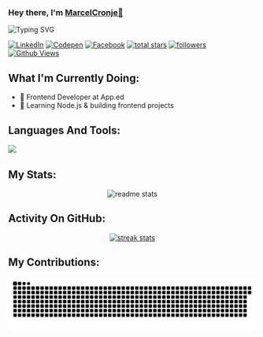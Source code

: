 <h3 align="left">Hey there, I'm <a href="https://github.com/MarcelCronje">MarcelCronje👋</a></h3>
<p align="left">
<img src="https://readme-typing-svg.demolab.com?font=roboto&pause=1000&color=0969DA&random=false&width=440&height=45&lines=Frontend+Web+And+App+Developer+At+App.ed;5+%2B+Years+Of++Coding+Experience;Experienced+UI%2FUX+Designer;Always+Building%2FLearning+New+Things" alt="Typing SVG" />
</p>

<p align="left">
<!--<a href="https://www.youtube.com/c/MarcelCronje" target="_blank"><img alt="Youtube" title="Youtube" src="https://img.shields.io/badge/-Youtube-FF0000?style=for-the-badge&logo=youtube&logoColor=white"/></a> -->
   <a href="https://www.linkedin.com/in/marcel-cronje-73b37b238/" target="_blank"><img alt="LinkedIn" title="Connect With Me On LinkedIn" src="https://img.shields.io/badge/-LinkedIn-236ad3?style=for-the-badge&logo=linkedin&logoColor=white"/></a>
   <a href="https://codepen.io/MarcelCronje" target="_blank"><img alt="Codepen" title="Check My Codepens" src="https://img.shields.io/badge/-Codepen-555555?style=for-the-badge&logo=codepen&logoColor=white"/></a>
   <a href="https://www.linkedin.com/in/marcel-cronje-73b37b238/" target="_blank"><img alt="Facebook" title="Check My Facebook" src="https://img.shields.io/badge/-Facebook-236ad3?style=for-the-badge&logo=facebook&logoColor=white"/></a>
   <a href="https://github.com/MarcelCronje?tab=repositories&sort=stargazers">
   <img alt="total stars" title="Total stars on GitHub" src="https://custom-icon-badges.demolab.com/github/stars/MarcelCronje?color=236ad3&style=for-the-badge&labelcolor=236ad3&logo=star"/></a>
   <a href="https://github.com/marcelcronje?tab=followers">
   <img alt="followers" title="Follow me on Github" src="https://img.shields.io/github/followers/marcelcronje?color=236ad3&style=for-the-badge&logo=github&label=Follow"/></a>
   <a href="https://github.com/marcelcronje">
   <img title="Total Views On Github" alt="Github Views" src="https://komarev.com/ghpvc/?username=marcelcronje&style=for-the-badge&color=236ad3">
   </a>
 </p>

## What I'm Currently Doing:

- 🔭 Frontend Developer at App.ed
- 🌱 Learning Node.js & building frontend projects

## Languages And Tools:

<p align="left"> <a href="https://github.com/marcelcronje"><img src="https://skillicons.dev/icons?i=vscode,git,github,gitlab,postman,figma,xd,photoshop,html,css,sass,gulp,js,ts,nodejs,mysql,react,angular,"> </a> </p>

## My Stats:
<p align="center">
<img title="My Stats" height="200px" src="https://github-readme-stats-salesp07.vercel.app/api?username=marcelcronje&count_private=true&show_icons=true&theme=react&rank_icon=github&border_radius=10" alt="readme stats" />
</p>

## Activity On GitHub:

<p align="center">
  <a href="https://github.com/MarcelCronje">
  <img title="Activity On GitHub" src="https://github-readme-streak-stats-salesp07.vercel.app/?user=MarcelCronje&count_private=true&theme=react&border_radius=10&stroke=236ad3" alt="streak stats"/>
  </a> 
</p>

## My Contributions:

<div align="center">
  <img alt="snake eating my contributions" src="https://raw.githubusercontent.com/MarcelCronje/MarcelCronje/output/github-contribution-grid-snake.svg" />
  
  <br/><br/><br/>
</div>
